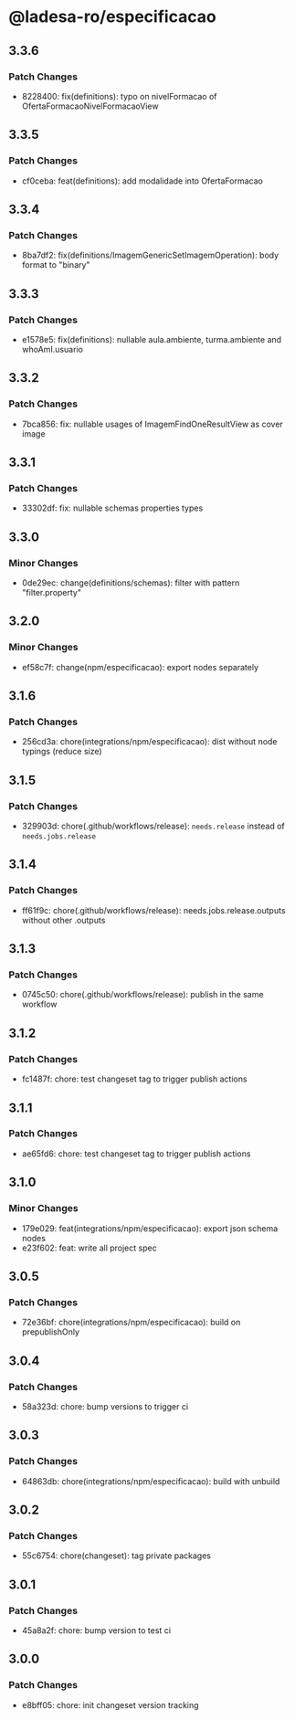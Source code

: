 # @ladesa-ro/especificacao

## 3.3.6

### Patch Changes

- 8228400: fix(definitions): typo on nivelFormacao of OfertaFormacaoNivelFormacaoView

## 3.3.5

### Patch Changes

- cf0ceba: feat(definitions): add modalidade into OfertaFormacao

## 3.3.4

### Patch Changes

- 8ba7df2: fix(definitions/ImagemGenericSetImagemOperation): body format to "binary"

## 3.3.3

### Patch Changes

- e1578e5: fix(definitions): nullable aula.ambiente, turma.ambiente and whoAmI.usuario

## 3.3.2

### Patch Changes

- 7bca856: fix: nullable usages of ImagemFindOneResultView as cover image

## 3.3.1

### Patch Changes

- 33302df: fix: nullable schemas properties types

## 3.3.0

### Minor Changes

- 0de29ec: change(definitions/schemas): filter with pattern "filter.property"

## 3.2.0

### Minor Changes

- ef58c7f: change(npm/especificacao): export nodes separately

## 3.1.6

### Patch Changes

- 256cd3a: chore(integrations/npm/especificacao): dist without node typings (reduce size)

## 3.1.5

### Patch Changes

- 329903d: chore(.github/workflows/release): `needs.release` instead of `needs.jobs.release`

## 3.1.4

### Patch Changes

- ff61f9c: chore(.github/workflows/release): needs.jobs.release.outputs without other .outputs

## 3.1.3

### Patch Changes

- 0745c50: chore(.github/workflows/release): publish in the same workflow

## 3.1.2

### Patch Changes

- fc1487f: chore: test changeset tag to trigger publish actions

## 3.1.1

### Patch Changes

- ae65fd6: chore: test changeset tag to trigger publish actions

## 3.1.0

### Minor Changes

- 179e029: feat(integrations/npm/especificacao): export json schema nodes
- e23f602: feat: write all project spec

## 3.0.5

### Patch Changes

- 72e36bf: chore(integrations/npm/especificacao): build on prepublishOnly

## 3.0.4

### Patch Changes

- 58a323d: chore: bump versions to trigger ci

## 3.0.3

### Patch Changes

- 64863db: chore(integrations/npm/especificacao): build with unbuild

## 3.0.2

### Patch Changes

- 55c6754: chore(changeset): tag private packages

## 3.0.1

### Patch Changes

- 45a8a2f: chore: bump version to test ci

## 3.0.0

### Patch Changes

- e8bff05: chore: init changeset version tracking
